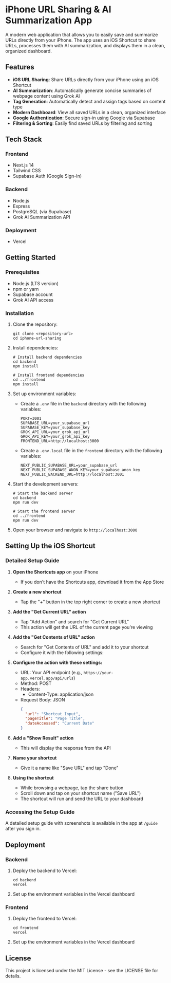 # iPhone URL Sharing & AI Summarization App

A modern web application that allows you to easily save and summarize URLs directly from your iPhone. The app uses an iOS Shortcut to share URLs, processes them with AI summarization, and displays them in a clean, organized dashboard.

## Features

- **iOS URL Sharing**: Share URLs directly from your iPhone using an iOS Shortcut
- **AI Summarization**: Automatically generate concise summaries of webpage content using Grok AI
- **Tag Generation**: Automatically detect and assign tags based on content type
- **Modern Dashboard**: View all saved URLs in a clean, organized interface
- **Google Authentication**: Secure sign-in using Google via Supabase
- **Filtering & Sorting**: Easily find saved URLs by filtering and sorting

## Tech Stack

### Frontend
- Next.js 14
- Tailwind CSS
- Supabase Auth (Google Sign-In)

### Backend
- Node.js
- Express
- PostgreSQL (via Supabase)
- Grok AI Summarization API

### Deployment
- Vercel

## Getting Started

### Prerequisites

- Node.js (LTS version)
- npm or yarn
- Supabase account
- Grok AI API access

### Installation

1. Clone the repository:
   ```
   git clone <repository-url>
   cd iphone-url-sharing
   ```

2. Install dependencies:
   ```
   # Install backend dependencies
   cd backend
   npm install

   # Install frontend dependencies
   cd ../frontend
   npm install
   ```

3. Set up environment variables:
   - Create a `.env` file in the `backend` directory with the following variables:
     ```
     PORT=3001
     SUPABASE_URL=your_supabase_url
     SUPABASE_KEY=your_supabase_key
     GROK_API_URL=your_grok_api_url
     GROK_API_KEY=your_grok_api_key
     FRONTEND_URL=http://localhost:3000
     ```
   - Create a `.env.local` file in the `frontend` directory with the following variables:
     ```
     NEXT_PUBLIC_SUPABASE_URL=your_supabase_url
     NEXT_PUBLIC_SUPABASE_ANON_KEY=your_supabase_anon_key
     NEXT_PUBLIC_BACKEND_URL=http://localhost:3001
     ```

4. Start the development servers:
   ```
   # Start the backend server
   cd backend
   npm run dev

   # Start the frontend server
   cd ../frontend
   npm run dev
   ```

5. Open your browser and navigate to `http://localhost:3000`

## Setting Up the iOS Shortcut

### Detailed Setup Guide

1. **Open the Shortcuts app** on your iPhone
   - If you don't have the Shortcuts app, download it from the App Store

2. **Create a new shortcut**
   - Tap the "+" button in the top right corner to create a new shortcut

3. **Add the "Get Current URL" action**
   - Tap "Add Action" and search for "Get Current URL"
   - This action will get the URL of the current page you're viewing

4. **Add the "Get Contents of URL" action**
   - Search for "Get Contents of URL" and add it to your shortcut
   - Configure it with the following settings:

5. **Configure the action with these settings:**
   - URL: Your API endpoint (e.g., `https://your-app.vercel.app/api/urls`)
   - Method: POST
   - Headers:
     - Content-Type: application/json
   - Request Body: JSON
     ```json
     {
       "url": "Shortcut Input",
       "pageTitle": "Page Title",
       "dateAccessed": "Current Date"
     }
     ```

6. **Add a "Show Result" action**
   - This will display the response from the API

7. **Name your shortcut**
   - Give it a name like "Save URL" and tap "Done"

8. **Using the shortcut**
   - While browsing a webpage, tap the share button
   - Scroll down and tap on your shortcut name ("Save URL")
   - The shortcut will run and send the URL to your dashboard

### Accessing the Setup Guide

A detailed setup guide with screenshots is available in the app at `/guide` after you sign in.

## Deployment

### Backend

1. Deploy the backend to Vercel:
   ```
   cd backend
   vercel
   ```

2. Set up the environment variables in the Vercel dashboard

### Frontend

1. Deploy the frontend to Vercel:
   ```
   cd frontend
   vercel
   ```

2. Set up the environment variables in the Vercel dashboard

## License

This project is licensed under the MIT License - see the LICENSE file for details. 